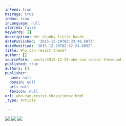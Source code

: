 ```yaml
---
inFeed: true
hasPage: true
inNav: true
inLanguage: null
starred: false
keywords: []
description: Her chubby little hands
datePublished: '2015-12-29T02:33:46.687Z'
dateModified: '2015-12-29T02:32:24.005Z'
title: Who can resist these?
author: []
sourcePath: _posts/2015-12-29-who-can-resist-these.md
published: true
authors: []
publisher:
  name: null
  domain: null
  url: null
  favicon: null
url: who-can-resist-these/index.html
_type: Article

---
```

![](https://the-grid-user-content.s3-us-west-2.amazonaws.com/5bcc2cc2-e3a7-4429-b524-8d178811e8a0.jpg)
![](https://the-grid-user-content.s3-us-west-2.amazonaws.com/437079cb-8b87-4216-9530-8c569a118665.jpg)
![](https://the-grid-user-content.s3-us-west-2.amazonaws.com/f9a2992a-16aa-427c-95b4-1e614644c1aa.jpg)